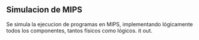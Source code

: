 ## Simulacion de MIPS

Se simula la ejecucion de programas en  MIPS, implementando lógicamente todos los componentes, tantos físicos como lógicos.
it out.
